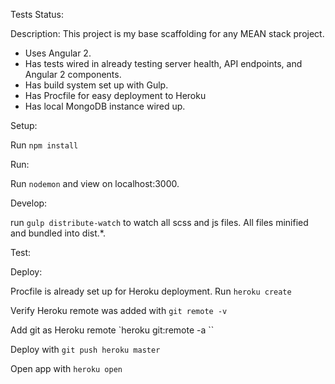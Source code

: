 Tests Status:

Description:
This project is my base scaffolding for any MEAN stack project.
- Uses Angular 2.
- Has tests wired in already testing server health, API endpoints, and Angular 2 components.
- Has build system set up with Gulp.
- Has Procfile for easy deployment to Heroku
- Has local MongoDB instance wired up.

Setup:

Run `npm install`

Run:

Run `nodemon` and view on localhost:3000.

Develop:

run `gulp distribute-watch` to watch all scss and js files. All files minified and bundled into dist.\*.

Test:

Deploy:

Procfile is already set up for Heroku deployment.
Run `heroku create`

Verify Heroku remote was added with `git remote -v`

Add git as Heroku remote `heroku git:remote -a <appname>``

Deploy with `git push heroku master`

Open app with `heroku open`
